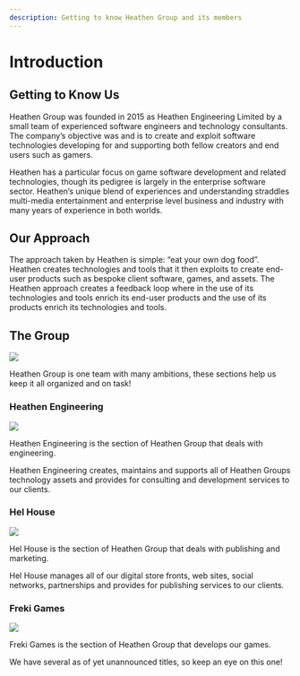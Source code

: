 ```yaml
---
description: Getting to know Heathen Group and its members
---
```


# Introduction

## Getting to Know Us

Heathen Group was founded in 2015 as Heathen Engineering Limited by a small team of experienced software engineers and technology consultants. The company’s objective was and is to create and exploit software technologies developing for and supporting both fellow creators and end users such as gamers.

Heathen has a particular focus on game software development and related technologies, though its pedigree is largely in the enterprise software sector. Heathen’s unique blend of experiences and understanding straddles multi-media entertainment and enterprise level business and industry with many years of experience in both worlds.

## Our Approach

The approach taken by Heathen is simple: “eat your own dog food”. Heathen creates technologies and tools that it then exploits to create end-user products such as bespoke client software, games, and assets. The Heathen approach creates a feedback loop where in the use of its technologies and tools enrich its end-user products and the use of its products enrich its technologies and tools.

## The Group

![](<../.gitbook/assets/Free Flat Heathen Group Banner.png>)

Heathen Group is one team with many ambitions, these sections help us keep it all organized and on task!

### Heathen Engineering

![](<../.gitbook/assets/Heathen Engineering Banner Black.png>)

Heathen Engineering is the section of Heathen Group that deals with engineering.

Heathen Engineering creates, maintains and supports all of Heathen Groups technology assets and provides for consulting and development services to our clients.

### Hel House

![](<../.gitbook/assets/Hel House Banner Black.png>)

Hel House is the section of Heathen Group that deals with publishing and marketing.

Hel House manages all of our digital store fronts, web sites, social networks, partnerships and provides for publishing services to our clients.

### Freki Games

![](<../.gitbook/assets/Freki Banner Black.png>)

Freki Games is the section of Heathen Group that develops our games.

We have several as of yet unannounced titles, so keep an eye on this one!
